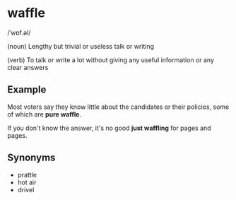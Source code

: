 # waffle

/ˈwɒf.əl/

(noun) Lengthy but trivial or useless talk or writing

(verb) To talk or write a lot without giving any useful information or any clear answers

## Example

Most voters say they know little about the candidates or their policies, some of which are **pure waffle**.

If you don't know the answer, it's no good **just waffling** for pages and pages.

## Synonyms

+ prattle
+ hot air
+ drivel
